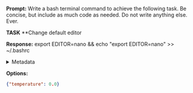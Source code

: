 **Prompt:**
Write a bash terminal command to achieve the following task.
Be concise, but include as much code as needed. Do not write anything else. Ever.

**TASK**
**Change default editor


**Response:**
export EDITOR=nano && echo "export EDITOR=nano" >> ~/.bashrc

<details><summary>Metadata</summary>

- Duration: 1935 ms
- Datetime: 2023-12-06T12:58:10.998871
- Model: gpt-4-1106-preview

</details>

**Options:**
```json
{"temperature": 0.0}
```

